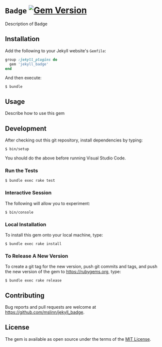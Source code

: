 # `Badge` [![Gem Version](https://jekyll_badge.fury.io/rb/jekyll_badge.svg)](https://jekyll_badge.fury.io/rb/jekyll_badge)

Description of Badge


## Installation

Add the following to your Jekyll website's `Gemfile`:

```ruby
group :jekyll_plugins do
  gem 'jekyll_badge'
end
```

And then execute:

```shell
$ bundle
```


## Usage

Describe how to use this gem


## Development

After checking out this git repository, install dependencies by typing:

```shell
$ bin/setup
```

You should do the above before running Visual Studio Code.


### Run the Tests

```shell
$ bundle exec rake test
```


### Interactive Session

The following will allow you to experiment:

```shell
$ bin/console
```


### Local Installation

To install this gem onto your local machine, type:

```shell
$ bundle exec rake install
```


### To Release A New Version

To create a git tag for the new version, push git commits and tags,
and push the new version of the gem to https://rubygems.org, type:

```shell
$ bundle exec rake release
```


## Contributing

Bug reports and pull requests are welcome at https://github.com/mslinn/jekyll_badge.


## License

The gem is available as open source under the terms of the [MIT License](https://opensource.org/licenses/MIT).
